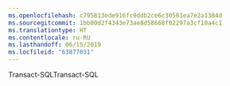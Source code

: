 ```yaml
---
ms.openlocfilehash: c795813ede916fc9ddb2ce6c30501ea7e2a1384d
ms.sourcegitcommit: 1bb00d2f4343e73ae8d58668f02297a3cf10a4c1
ms.translationtype: HT
ms.contentlocale: ru-RU
ms.lasthandoff: 06/15/2019
ms.locfileid: "63877031"
---
```

<span data-ttu-id="042e3-101">Transact-SQL</span><span class="sxs-lookup"><span data-stu-id="042e3-101">Transact-SQL</span></span>